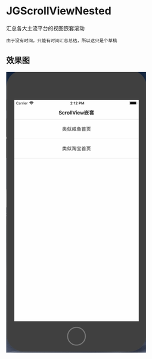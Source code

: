 # JGScrollViewNested
汇总各大主流平台的视图嵌套滚动
    
    由于没有时间，只能有时间汇总总结，所以这只是个草稿

## 效果图
<img src="./ViewNeste.gif" width="375">
